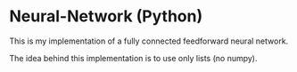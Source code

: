 # Neural-Network (Python)
This is my implementation of a fully connected feedforward neural network.

The idea behind this implementation is to use only lists (no numpy).



